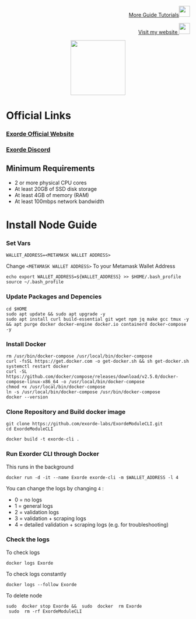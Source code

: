 <p style="font-size:14px" align="right">
<a href="https://github.com/elangrr/testnet_guide" target="_blank">More Guide Tutorials<img src="https://avatars.githubusercontent.com/u/34649601?v=4" width="30"/></a>
</p>

<p style="font-size:14px" align="right">
<a href="https://indonode.dev/" target="_blank">Visit my website <img src="https://avatars.githubusercontent.com/u/34649601?v=4" width="30"/></a>
</p>

<p align="center">
 <img height="150" height="auto" src="https://pbs.twimg.com/profile_images/1486712389777068043/tXqjiR3t_400x400.jpg">
</p>

# Official Links
### [Exorde Official Website](https://exorde.network/)
### [Exorde Discord](https://discord.gg/qQtmJ2FMwJ)

## Minimum Requirements 
- 2 or more physical CPU cores
- At least 20GB of SSD disk storage
- At least 4GB of memory (RAM)
- At least 100mbps network bandwidth

# Install Node Guide

### Set Vars
```
WALLET_ADDRESS=<METAMASK WALLET ADDRESS>
```

Change `<METAMASK WALLET ADDRESS>` To your Metamask Wallet Address

```
echo export WALLET_ADDRESS=${WALLET_ADDRESS} >> $HOME/.bash_profile
source ~/.bash_profile
```

### Update Packages and Depencies
```
cd $HOME
sudo apt update && sudo apt upgrade -y
sudo apt install curl build-essential git wget npm jq make gcc tmux -y && apt purge docker docker-engine docker.io containerd docker-compose -y
```

### Install Docker
```
rm /usr/bin/docker-compose /usr/local/bin/docker-compose
curl -fsSL https://get.docker.com -o get-docker.sh && sh get-docker.sh
systemctl restart docker
curl -SL https://github.com/docker/compose/releases/download/v2.5.0/docker-compose-linux-x86_64 -o /usr/local/bin/docker-compose
chmod +x /usr/local/bin/docker-compose
ln -s /usr/local/bin/docker-compose /usr/bin/docker-compose
docker --version
```

### Clone Repository and Build docker image
```
git clone https://github.com/exorde-labs/ExordeModuleCLI.git
cd ExordeModuleCLI
```
```
docker build -t exorde-cli .
```

### Run Exorder CLI through Docker
This runs in the background
```
docker run -d -it --name Exorde exorde-cli -m $WALLET_ADDRESS -l 4
```
You can change the logs by changing `4` :

- 0 = no logs
- 1 = general logs
- 2 = validation logs
- 3 = validation + scraping logs
- 4 = detailed validation + scraping logs (e.g. for troubleshooting)

### Check the logs 
To check logs 
```
docker logs Exorde
```

To check logs constantly
```
docker logs --follow Exorde
```

To delete node
```
sudo  docker stop Exorde &&  sudo  docker  rm Exorde
 sudo  rm -rf ExordeModuleCLI
```
